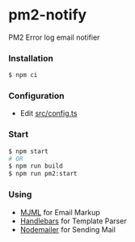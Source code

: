 # pm2-notify
PM2 Error log email notifier

### Installation
```sh
$ npm ci
```

### Configuration
- Edit [src/config.ts](src/config.ts)

### Start
```sh
$ npm start
# OR
$ npm run build
$ npm run pm2:start
```

### Using
* [MJML](https://mjml.io) for Email Markup
* [Handlebars](https://handlebarsjs.com) for Template Parser
* [Nodemailer](https://nodemailer.com) for Sending Mail
